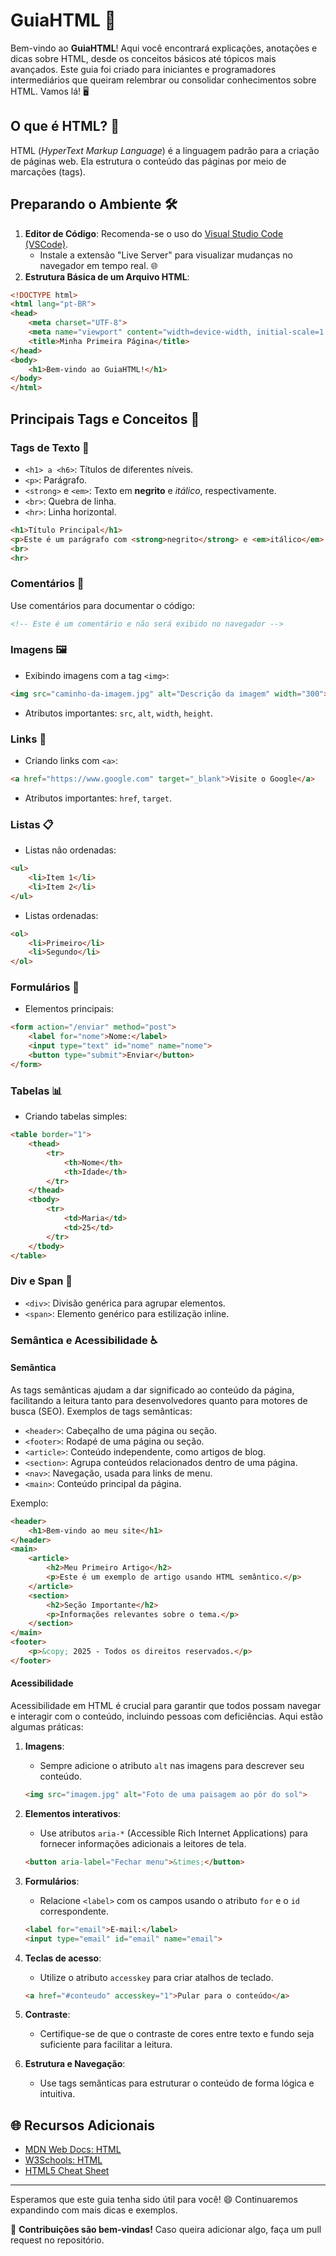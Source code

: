 # GuiaHTML 🚀

Bem-vindo ao **GuiaHTML**! Aqui você encontrará explicações, anotações e dicas sobre HTML, desde os conceitos básicos até tópicos mais avançados. Este guia foi criado para iniciantes e programadores intermediários que queiram relembrar ou consolidar conhecimentos sobre HTML. Vamos lá! 🖥️

## O que é HTML? 🤔
HTML (*HyperText Markup Language*) é a linguagem padrão para a criação de páginas web. Ela estrutura o conteúdo das páginas por meio de marcações (tags).

## Preparando o Ambiente 🛠️
1. **Editor de Código**: Recomenda-se o uso do [Visual Studio Code (VSCode)](https://code.visualstudio.com/).
   - Instale a extensão "Live Server" para visualizar mudanças no navegador em tempo real. 🌐
2. **Estrutura Básica de um Arquivo HTML**:
```html
<!DOCTYPE html>
<html lang="pt-BR">
<head>
    <meta charset="UTF-8">
    <meta name="viewport" content="width=device-width, initial-scale=1.0">
    <title>Minha Primeira Página</title>
</head>
<body>
    <h1>Bem-vindo ao GuiaHTML!</h1>
</body>
</html>
```

## Principais Tags e Conceitos 📖

### **Tags de Texto** 📝
- `<h1> a <h6>`: Títulos de diferentes níveis.
- `<p>`: Parágrafo.
- `<strong>` e `<em>`: Texto em **negrito** e *itálico*, respectivamente.
- `<br>`: Quebra de linha.
- `<hr>`: Linha horizontal.

```html
<h1>Título Principal</h1>
<p>Este é um parágrafo com <strong>negrito</strong> e <em>itálico</em>.</p>
<br>
<hr>
```

### **Comentários** 💬
Use comentários para documentar o código:
```html
<!-- Este é um comentário e não será exibido no navegador -->
```

### **Imagens** 🖼️
- Exibindo imagens com a tag `<img>`:
```html
<img src="caminho-da-imagem.jpg" alt="Descrição da imagem" width="300">
```
  - Atributos importantes: `src`, `alt`, `width`, `height`.

### **Links** 🔗
- Criando links com `<a>`:
```html
<a href="https://www.google.com" target="_blank">Visite o Google</a>
```
  - Atributos importantes: `href`, `target`.

### **Listas** 📋
- Listas não ordenadas:
```html
<ul>
    <li>Item 1</li>
    <li>Item 2</li>
</ul>
```
- Listas ordenadas:
```html
<ol>
    <li>Primeiro</li>
    <li>Segundo</li>
</ol>
```

### **Formulários** 📑
- Elementos principais:
```html
<form action="/enviar" method="post">
    <label for="nome">Nome:</label>
    <input type="text" id="nome" name="nome">
    <button type="submit">Enviar</button>
</form>
```

### **Tabelas** 📊
- Criando tabelas simples:
```html
<table border="1">
    <thead>
        <tr>
            <th>Nome</th>
            <th>Idade</th>
        </tr>
    </thead>
    <tbody>
        <tr>
            <td>Maria</td>
            <td>25</td>
        </tr>
    </tbody>
</table>
```

### **Div e Span** 🧩
- `<div>`: Divisão genérica para agrupar elementos.
- `<span>`: Elemento genérico para estilização inline.

### **Semântica e Acessibilidade** ♿

#### Semântica
As tags semânticas ajudam a dar significado ao conteúdo da página, facilitando a leitura tanto para desenvolvedores quanto para motores de busca (SEO). Exemplos de tags semânticas:
- `<header>`: Cabeçalho de uma página ou seção.
- `<footer>`: Rodapé de uma página ou seção.
- `<article>`: Conteúdo independente, como artigos de blog.
- `<section>`: Agrupa conteúdos relacionados dentro de uma página.
- `<nav>`: Navegação, usada para links de menu.
- `<main>`: Conteúdo principal da página.

Exemplo:
```html
<header>
    <h1>Bem-vindo ao meu site</h1>
</header>
<main>
    <article>
        <h2>Meu Primeiro Artigo</h2>
        <p>Este é um exemplo de artigo usando HTML semântico.</p>
    </article>
    <section>
        <h2>Seção Importante</h2>
        <p>Informações relevantes sobre o tema.</p>
    </section>
</main>
<footer>
    <p>&copy; 2025 - Todos os direitos reservados.</p>
</footer>
```

#### Acessibilidade
Acessibilidade em HTML é crucial para garantir que todos possam navegar e interagir com o conteúdo, incluindo pessoas com deficiências. Aqui estão algumas práticas:

1. **Imagens**:
   - Sempre adicione o atributo `alt` nas imagens para descrever seu conteúdo.
   ```html
   <img src="imagem.jpg" alt="Foto de uma paisagem ao pôr do sol">
   ```

2. **Elementos interativos**:
   - Use atributos `aria-*` (Accessible Rich Internet Applications) para fornecer informações adicionais a leitores de tela.
   ```html
   <button aria-label="Fechar menu">&times;</button>
   ```

3. **Formulários**:
   - Relacione `<label>` com os campos usando o atributo `for` e o `id` correspondente.
   ```html
   <label for="email">E-mail:</label>
   <input type="email" id="email" name="email">
   ```

4. **Teclas de acesso**:
   - Utilize o atributo `accesskey` para criar atalhos de teclado.
   ```html
   <a href="#conteudo" accesskey="1">Pular para o conteúdo</a>
   ```

5. **Contraste**:
   - Certifique-se de que o contraste de cores entre texto e fundo seja suficiente para facilitar a leitura.

6. **Estrutura e Navegação**:
   - Use tags semânticas para estruturar o conteúdo de forma lógica e intuitiva.

## 🌐 Recursos Adicionais
- [MDN Web Docs: HTML](https://developer.mozilla.org/pt-BR/docs/Web/HTML)
- [W3Schools: HTML](https://www.w3schools.com/html/)
- [HTML5 Cheat Sheet](https://htmlcheatsheet.com/)

---

Esperamos que este guia tenha sido útil para você! 😄 Continuaremos expandindo com mais dicas e exemplos.

🎯 **Contribuições são bem-vindas!** Caso queira adicionar algo, faça um pull request no repositório.
